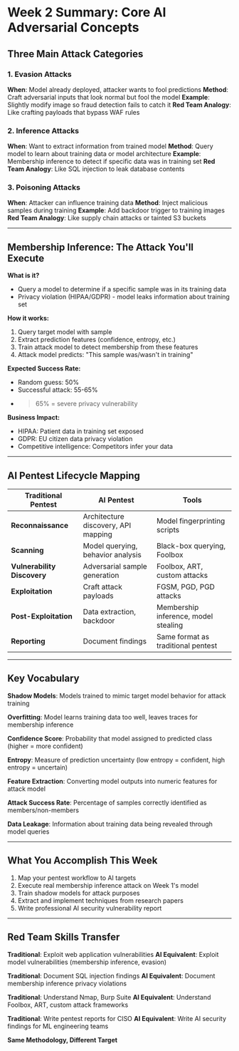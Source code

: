 # Week 2 Summary: Core AI Adversarial Concepts

## Three Main Attack Categories

### 1. Evasion Attacks
**When**: Model already deployed, attacker wants to fool predictions
**Method**: Craft adversarial inputs that look normal but fool the model
**Example**: Slightly modify image so fraud detection fails to catch it
**Red Team Analogy**: Like crafting payloads that bypass WAF rules

### 2. Inference Attacks
**When**: Want to extract information from trained model
**Method**: Query model to learn about training data or model architecture
**Example**: Membership inference to detect if specific data was in training set
**Red Team Analogy**: Like SQL injection to leak database contents

### 3. Poisoning Attacks
**When**: Attacker can influence training data
**Method**: Inject malicious samples during training
**Example**: Add backdoor trigger to training images
**Red Team Analogy**: Like supply chain attacks or tainted S3 buckets

---

## Membership Inference: The Attack You'll Execute

**What is it?**
- Query a model to determine if a specific sample was in its training data
- Privacy violation (HIPAA/GDPR) - model leaks information about training set

**How it works:**
1. Query target model with sample
2. Extract prediction features (confidence, entropy, etc.)
3. Train attack model to detect membership from these features
4. Attack model predicts: "This sample was/wasn't in training"

**Expected Success Rate:**
- Random guess: 50%
- Successful attack: 55-65%
- >65% = severe privacy vulnerability

**Business Impact:**
- HIPAA: Patient data in training set exposed
- GDPR: EU citizen data privacy violation
- Competitive intelligence: Competitors infer your data

---

## AI Pentest Lifecycle Mapping

| Traditional Pentest | AI Pentest | Tools |
|-------------------|------------|-------|
| **Reconnaissance** | Architecture discovery, API mapping | Model fingerprinting scripts |
| **Scanning** | Model querying, behavior analysis | Black-box querying, Foolbox |
| **Vulnerability Discovery** | Adversarial sample generation | Foolbox, ART, custom attacks |
| **Exploitation** | Craft attack payloads | FGSM, PGD, PGD attacks |
| **Post-Exploitation** | Data extraction, backdoor | Membership inference, model stealing |
| **Reporting** | Document findings | Same format as traditional pentest |

---

## Key Vocabulary

**Shadow Models**: Models trained to mimic target model behavior for attack training

**Overfitting**: Model learns training data too well, leaves traces for membership inference

**Confidence Score**: Probability that model assigned to predicted class (higher = more confident)

**Entropy**: Measure of prediction uncertainty (low entropy = confident, high entropy = uncertain)

**Feature Extraction**: Converting model outputs into numeric features for attack model

**Attack Success Rate**: Percentage of samples correctly identified as members/non-members

**Data Leakage**: Information about training data being revealed through model queries

---

## What You Accomplish This Week

1. Map your pentest workflow to AI targets
2. Execute real membership inference attack on Week 1's model
3. Train shadow models for attack purposes
4. Extract and implement techniques from research papers
5. Write professional AI security vulnerability report

---

## Red Team Skills Transfer

**Traditional**: Exploit web application vulnerabilities
**AI Equivalent**: Exploit model vulnerabilities (membership inference, evasion)

**Traditional**: Document SQL injection findings
**AI Equivalent**: Document membership inference privacy violations

**Traditional**: Understand Nmap, Burp Suite
**AI Equivalent**: Understand Foolbox, ART, custom attack frameworks

**Traditional**: Write pentest reports for CISO
**AI Equivalent**: Write AI security findings for ML engineering teams

**Same Methodology, Different Target**
